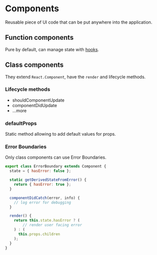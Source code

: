 # Components

Reusable piece of UI code that can be put anywhere into the application.

## Function components

Pure by default, can manage state with [hooks](./hooks).

## Class components

They extend `React.Component`, have the `render` and lifecycle methods.

### Lifecycle methods

- shouldComponentUpdate
- componentDidUpdate
- ...more

### defaultProps 

Static method allowing to add default values for props.

### Error Boundaries
Only class components can use Error Boundaries.

```jsx
export class ErrorBoundary extends Component {
  state = { hasError: false };

  static getDerivedStateFromError() {
    return { hasError: true };
  }

  componentDidCatch(error, info) {
    // log error for debugging
  }

  render() {
    return this.state.hasError ? (
        // render user facing error
    ) : (
      this.props.children
    );
  }
}

```